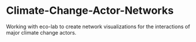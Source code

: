 Climate-Change-Actor-Networks
=============================

Working with eco-lab to create network visualizations for the interactions of major climate change actors.
